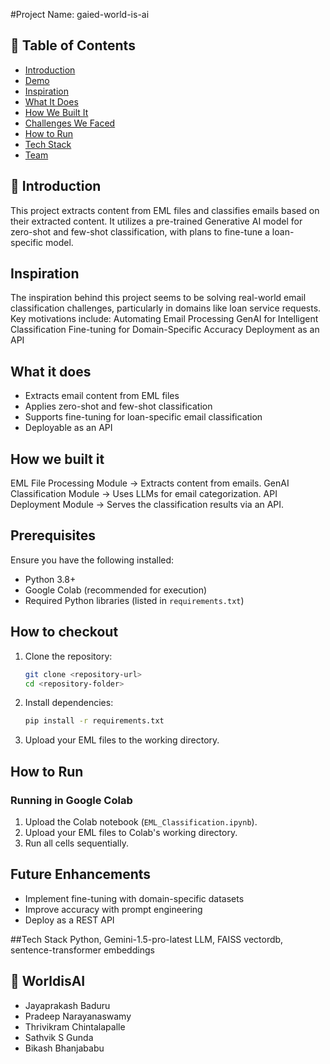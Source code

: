 #Project Name: gaied-world-is-ai

## 📌 Table of Contents
- [Introduction](#introduction)
- [Demo](#demo)
- [Inspiration](#inspiration)
- [What It Does](#what-it-does)
- [How We Built It](#how-we-built-it)
- [Challenges We Faced](#challenges-we-faced)
- [How to Run](#how-to-run)
- [Tech Stack](#tech-stack)
- [Team](#team)

## 🎯 Introduction
This project extracts content from EML files and classifies emails based on their extracted content. It utilizes a pre-trained Generative AI model for zero-shot and few-shot classification, with plans to fine-tune a loan-specific model.

## Inspiration
The inspiration behind this project seems to be solving real-world email classification challenges, particularly in domains like loan service requests. Key motivations include:
Automating Email Processing
GenAI for Intelligent Classification
Fine-tuning for Domain-Specific Accuracy
Deployment as an API

## What it does
- Extracts email content from EML files
- Applies zero-shot and few-shot classification
- Supports fine-tuning for loan-specific email classification
- Deployable as an API

## How we built it
EML File Processing Module → Extracts content from emails.
GenAI Classification Module → Uses LLMs for email categorization.
API Deployment Module → Serves the classification results via an API.

## Prerequisites
Ensure you have the following installed:
- Python 3.8+
- Google Colab (recommended for execution)
- Required Python libraries (listed in `requirements.txt`)

## How to checkout
1. Clone the repository:
   ```bash
   git clone <repository-url>
   cd <repository-folder>
   ```

2. Install dependencies:
   ```bash
   pip install -r requirements.txt
   ```

3. Upload your EML files to the working directory.

## How to Run
### Running in Google Colab
1. Upload the Colab notebook (`EML_Classification.ipynb`).
2. Upload your EML files to Colab's working directory.
3. Run all cells sequentially.


## Future Enhancements
- Implement fine-tuning with domain-specific datasets
- Improve accuracy with prompt engineering
- Deploy as a REST API

##Tech Stack
Python, Gemini-1.5-pro-latest LLM, FAISS vectordb, sentence-transformer embeddings

## 👥 WorldisAI
- Jayaprakash Baduru
- Pradeep Narayanaswamy
- Thrivikram Chintalapalle
- Sathvik S Gunda
- Bikash Bhanjababu
